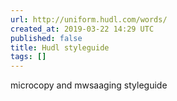 ```yaml
---
url: http://uniform.hudl.com/words/
created_at: 2019-03-22 14:29 UTC
published: false
title: Hudl styleguide
tags: []
---
```


microcopy and mwsaaging styleguide

